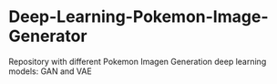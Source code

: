 # Deep-Learning-Pokemon-Image-Generator
Repository with different Pokemon Imagen Generation deep learning models: GAN and VAE
